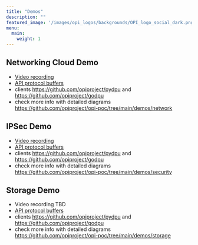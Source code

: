 ```yaml
---
title: "Demos"
description: ""
featured_image: '/images/opi_logos/backgrounds/OPI_logo_social_dark.png'
menu:
  main:
    weight: 1
---
```


## Networking Cloud Demo

* [Video recording](https://youtu.be/UWIGLShe8d0)
* [API protocol buffers](https://github.com/opiproject/opi-api/tree/main/network/cloud)
* clients <https://github.com/opiproject/pydpu> and <https://github.com/opiproject/godpu>
* check more info with detailed diagrams <https://github.com/opiproject/opi-poc/tree/main/demos/network>

## IPSec Demo

* [Video recording](https://youtu.be/UWIGLShe8d0)
* [API protocol buffers](https://github.com/opiproject/opi-api/tree/main/security)
* clients <https://github.com/opiproject/pydpu> and <https://github.com/opiproject/godpu>
* check more info with detailed diagrams <https://github.com/opiproject/opi-poc/tree/main/demos/security>

## Storage Demo

* Video recording TBD
* [API protocol buffers](https://github.com/opiproject/opi-api/tree/main/storage)
* clients <https://github.com/opiproject/pydpu> and <https://github.com/opiproject/godpu>
* check more info with detailed diagrams <https://github.com/opiproject/opi-poc/tree/main/demos/storage>
